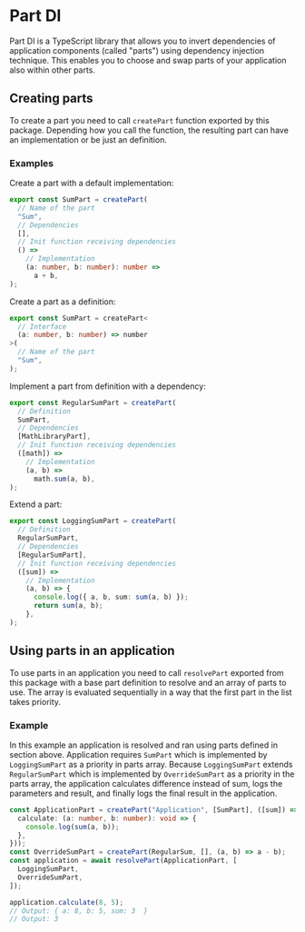 # Part DI

Part DI is a TypeScript library that allows you to invert dependencies of
application components (called "parts") using dependency injection technique.
This enables you to choose and swap parts of your application also within other
parts.

## Creating parts

To create a part you need to call `createPart` function exported by this
package. Depending how you call the function, the resulting part can have an
implementation or be just an definition.

### Examples

Create a part with a default implementation:

```typescript
export const SumPart = createPart(
  // Name of the part
  "Sum",
  // Dependencies
  [],
  // Init function receiving dependencies
  () =>
    // Implementation
    (a: number, b: number): number =>
      a + b,
);
```

Create a part as a definition:

```typescript
export const SumPart = createPart<
  // Interface
  (a: number, b: number) => number
>(
  // Name of the part
  "Sum",
);
```

Implement a part from definition with a dependency:

```typescript
export const RegularSumPart = createPart(
  // Definition
  SumPart,
  // Dependencies
  [MathLibraryPart],
  // Init function receiving dependencies
  ([math]) =>
    // Implementation
    (a, b) =>
      math.sum(a, b),
);
```

Extend a part:

```typescript
export const LoggingSumPart = createPart(
  // Definition
  RegularSumPart,
  // Dependencies
  [RegularSumPart],
  // Init function receiving dependencies
  ([sum]) =>
    // Implementation
    (a, b) => {
      console.log({ a, b, sum: sum(a, b) });
      return sum(a, b);
    },
);
```

## Using parts in an application

To use parts in an application you need to call `resolvePart` exported from this
package with a base part definition to resolve and an array of parts to use. The
array is evaluated sequentially in a way that the first part in the list takes
priority.

### Example

In this example an application is resolved and ran using parts defined in
section above. Application requires `SumPart` which is implemented by
`LoggingSumPart` as a priority in parts array. Because `LoggingSumPart` extends
`RegularSumPart` which is implemented by `OverrideSumPart` as a priority in the
parts array, the application calculates difference instead of sum, logs the
parameters and result, and finally logs the final result in the application.

```typescript
const ApplicationPart = createPart("Application", [SumPart], ([sum]) => ({
  calculate: (a: number, b: number): void => {
    console.log(sum(a, b));
  },
}));
const OverrideSumPart = createPart(RegularSum, [], (a, b) => a - b);
const application = await resolvePart(ApplicationPart, [
  LoggingSumPart,
  OverrideSumPart,
]);

application.calculate(8, 5);
// Output: { a: 8, b: 5, sum: 3  }
// Output: 3
```
